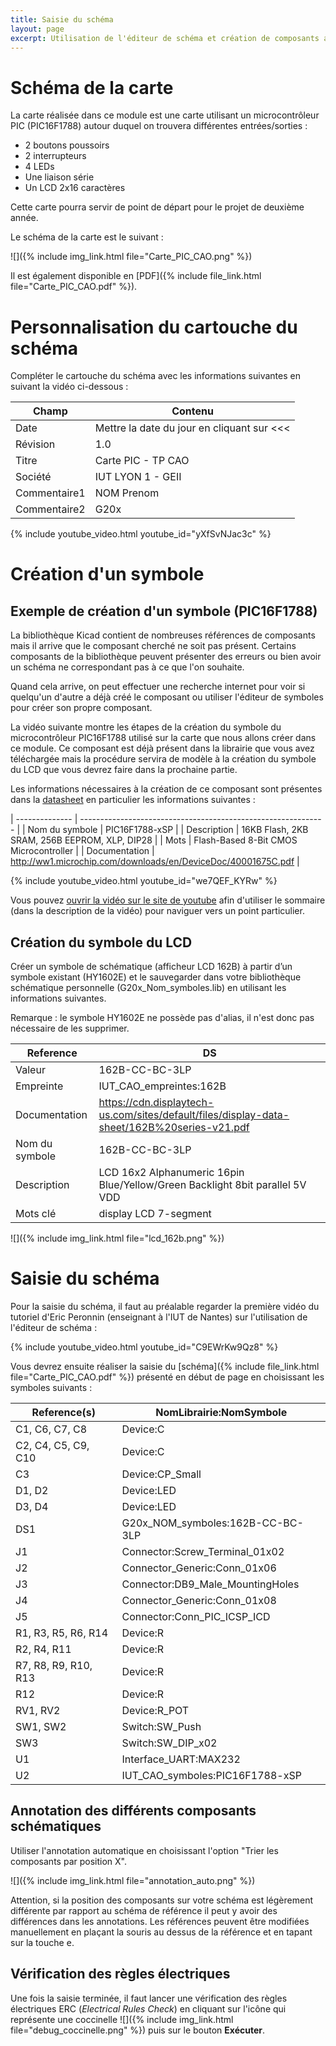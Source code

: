 ```yaml
---
title: Saisie du schéma
layout: page
excerpt: Utilisation de l'éditeur de schéma et création de composants avec l'éditeur de symboles.
---
```


# Schéma de la carte

La carte réalisée dans ce module est une carte utilisant un microcontrôleur PIC (PIC16F1788) autour duquel on trouvera différentes entrées/sorties :

* 2 boutons poussoirs
* 2 interrupteurs
* 4 LEDs
* Une liaison série
* Un LCD 2x16 caractères

Cette carte pourra servir de point de départ pour le projet de deuxième année.

Le schéma de la carte est le suivant :

![]({% include img_link.html file="Carte_PIC_CAO.png" %})

Il est également disponible en [PDF]({% include file_link.html file="Carte_PIC_CAO.pdf" %}).

# Personnalisation du cartouche du schéma

Compléter le cartouche du schéma avec les informations suivantes en suivant la vidéo ci-dessous :

| Champ        | Contenu                                       |
| ------------ | --------------------------------------------- |
| Date         | Mettre la date du jour en cliquant sur \<\<\< |
| Révision     | 1.0                                           |
| Titre        | Carte PIC - TP CAO                            |
| Société      | IUT LYON 1 - GEII                             |
| Commentaire1 | NOM Prenom                                    |
| Commentaire2 | G20x                                          |

{% include youtube_video.html youtube_id="yXfSvNJac3c" %}

# Création d'un symbole

## Exemple de création d'un symbole (PIC16F1788)

La bibliothèque Kicad contient de nombreuses références de composants mais il arrive que le composant cherché ne soit pas présent. Certains composants de la bibliothèque peuvent présenter des erreurs ou bien avoir un schéma ne correspondant pas à ce que l'on souhaite.

Quand cela arrive, on peut effectuer une recherche internet pour voir si quelqu'un d'autre a déjà créé le composant ou utiliser l'éditeur de symboles pour créer son propre composant.

La vidéo suivante montre les étapes de la création du symbole du microcontrôleur PIC16F1788 utilisé sur la carte que nous allons créer dans ce module. Ce composant est déjà présent dans la librairie que vous avez téléchargée mais la procédure servira de modèle à la création du symbole du LCD que vous devrez faire dans la prochaine partie.

Les informations nécessaires à la création de ce composant sont présentes dans la [datasheet](http://ww1.microchip.com/downloads/en/DeviceDoc/40001675C.pdf) en particulier les informations suivantes :

| -------------- | ------------------------------------------------------------- |
| Nom du symbole | PIC16F1788-xSP                                                |
| Description    | 16KB Flash, 2KB SRAM, 256B EEPROM, XLP, DIP28                 |
| Mots           | Flash-Based 8-Bit CMOS Microcontroller                        |
| Documentation  | http://ww1.microchip.com/downloads/en/DeviceDoc/40001675C.pdf |

{% include youtube_video.html youtube_id="we7QEF_KYRw" %}

Vous pouvez [ouvrir la vidéo sur le site de youtube](https://www.youtube.com/watch?v=we7QEF_KYRw) afin d'utiliser le sommaire (dans la description de la vidéo) pour naviguer vers un point particulier.

## Création du symbole du LCD

Créer un symbole de schématique (afficheur LCD 162B) à partir d’un symbole existant (HY1602E) et le sauvegarder dans votre bibliothèque schématique personnelle (G20x_Nom_symboles.lib) en utilisant les informations suivantes.

Remarque : le symbole HY1602E ne possède pas d'alias, il n'est donc pas nécessaire de les supprimer.

| Reference      | DS                                                                                          |
| -------------- | ------------------------------------------------------------------------------------------- |
| Valeur         | 162B-CC-BC-3LP                                                                              |
| Empreinte      | IUT_CAO_empreintes:162B                                                                          |
| Documentation  | https://cdn.displaytech-us.com/sites/default/files/display-data-sheet/162B%20series-v21.pdf |
| Nom du symbole | 162B-CC-BC-3LP                                                                              |
| Description    | LCD 16x2 Alphanumeric 16pin Blue/Yellow/Green Backlight 8bit parallel 5V VDD                |
| Mots clé       | display LCD 7-segment                                                                       |

![]({% include img_link.html file="lcd_162b.png" %})

# Saisie du schéma

Pour la saisie du schéma, il faut au préalable regarder la première vidéo du tutoriel d'Eric Peronnin (enseignant à l'IUT de Nantes) sur l'utilisation de l'éditeur de schéma :

{% include youtube_video.html youtube_id="C9EWrKw9Qz8" %}

Vous devrez ensuite réaliser la saisie du [schéma]({% include file_link.html file="Carte_PIC_CAO.pdf" %}) présenté en début de page en choisissant les symboles suivants :

| Reference(s)         | NomLibrairie:NomSymbole          |
| -------------------- | -------------------------------- |
| C1, C6, C7, C8       | Device:C                         |
| C2, C4, C5, C9, C10  | Device:C                         |
| C3                   | Device:CP_Small                  |
| D1, D2               | Device:LED                       |
| D3, D4               | Device:LED                       |
| DS1                  | G20x_NOM_symboles:162B-CC-BC-3LP |
| J1                   | Connector:Screw_Terminal_01x02   |
| J2                   | Connector_Generic:Conn_01x06     |
| J3                   | Connector:DB9_Male_MountingHoles |
| J4                   | Connector_Generic:Conn_01x08     |
| J5                   | Connector:Conn_PIC_ICSP_ICD      |
| R1, R3, R5, R6, R14  | Device:R                         |
| R2, R4, R11          | Device:R                         |
| R7, R8, R9, R10, R13 | Device:R                         |
| R12                  | Device:R                         |
| RV1, RV2             | Device:R_POT                     |
| SW1, SW2             | Switch:SW_Push                   |
| SW3                  | Switch:SW_DIP_x02                |
| U1                   | Interface_UART:MAX232            |
| U2                   | IUT_CAO_symboles:PIC16F1788-xSP  |

## Annotation des différents composants schématiques

Utiliser l'annotation automatique en choisissant l'option "Trier les composants par position X".

![]({% include img_link.html file="annotation_auto.png" %})

Attention, si la position des composants sur votre schéma est légèrement différente par rapport au schéma de référence il peut y avoir des différences dans les annotations.
Les références peuvent être modifiées manuellement en plaçant la souris au dessus de la référence et en tapant sur la touche <kbd>e</kbd>.

## Vérification des règles électriques

Une fois la saisie terminée, il faut lancer une vérification des règles électriques ERC (*Electrical Rules Check*) en cliquant sur l'icône qui représente une coccinelle ![]({% include img_link.html file="debug_coccinelle.png" %}) puis sur le bouton **Exécuter**.